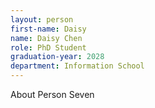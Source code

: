 ```yaml
---
layout: person
first-name: Daisy
name: Daisy Chen
role: PhD Student
graduation-year: 2028
department: Information School
---
```


About Person Seven
